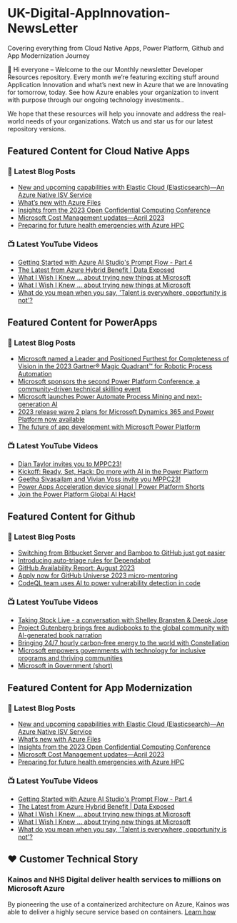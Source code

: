 # UK-Digital-AppInnovation-NewsLetter

Covering everything from Cloud Native Apps, Power Platform, Github and App Modernization Journey

👋 Hi everyone – Welcome to the our Monthly newsletter Developer Resources repository. Every month we’re featuring exciting stuff around Application Innovation and what’s next new in Azure that we are Innovating for tomorrow, today. See how Azure enables your organization to invent with purpose through our ongoing technology investments..


We hope that these resources will help you innovate and address the real-world needs of your organizations. Watch us and star us for our latest repository versions.

## Featured Content for Cloud Native Apps


### 📝 Latest Blog Posts

    
<!-- BLOGCNA:START -->
- [New and upcoming capabilities with Elastic Cloud (Elasticsearch)—An Azure Native ISV Service](https://azure.microsoft.com/blog/new-and-upcoming-capabilities-with-elastic-cloud-elasticsearch-an-azure-native-isv-service/)
- [What’s new with Azure Files](https://azure.microsoft.com/blog/what-s-new-with-azure-files/)
- [Insights from the 2023 Open Confidential Computing Conference](https://azure.microsoft.com/blog/insights-from-the-2023-open-confidential-computing-conference/)
- [Microsoft Cost Management updates—April 2023](https://azure.microsoft.com/blog/microsoft-cost-management-updates-april-2023/)
- [Preparing for future health emergencies with Azure HPC ](https://azure.microsoft.com/blog/preparing-for-future-health-emergencies-with-azure-hpc/)
<!-- BLOGCNA:END -->

### 📺 Latest YouTube Videos

 
<!-- YOUTUBECNA:START -->
- [Getting Started with Azure AI Studio&#39;s Prompt Flow - Part 4](https://www.youtube.com/watch?v=8h7OXfdUEhA)
- [The Latest from Azure Hybrid Benefit | Data Exposed](https://www.youtube.com/watch?v=SBcBuNv5jpU)
- [What I Wish I Knew ... about trying new things at Microsoft](https://www.youtube.com/watch?v=vvKyZmuNuUc)
- [What I Wish I Knew ... about trying new things at Microsoft](https://www.youtube.com/watch?v=uRF43qdu4YM)
- [What do you mean when you say, &#39;Talent is everywhere, opportunity is not&#39;?](https://www.youtube.com/watch?v=_aHPcKdD7p4)
<!-- YOUTUBECNA:END -->

##  Featured Content for PowerApps
### 📝 Latest Blog Posts
<!-- BLOGPOWER:START -->
- [Microsoft named a Leader and Positioned Furthest for Completeness of Vision in the 2023 Gartner® Magic Quadrant™ for Robotic Process Automation](https://powerautomate.microsoft.com/en-us/blog/microsoft-named-a-leader-and-positioned-furthest-for-completeness-of-vision-in-the-2023-gartner-magic-quadrant-for-robotic-process-automation/)
- [Microsoft sponsors the second Power Platform Conference, a community-driven technical skilling event](https://cloudblogs.microsoft.com/powerplatform/2023/07/25/microsoft-sponsors-the-second-power-platform-conference-a-community-driven-technical-skilling-event/)
- [Microsoft launches Power Automate Process Mining and next-generation AI](https://cloudblogs.microsoft.com/powerplatform/2023/07/18/microsoft-launches-power-automate-process-mining-and-next-generation-ai/)
- [2023 release wave 2 plans for Microsoft Dynamics 365 and Power Platform now available](https://cloudblogs.microsoft.com/dynamics365/bdm/2023/07/18/2023-release-wave-2-plans-for-microsoft-dynamics-365-and-power-platform-now-available/)
- [The future of app development with Microsoft Power Platform](https://cloudblogs.microsoft.com/powerplatform/2023/05/23/the-future-of-app-development-with-microsoft-power-platform/)
<!-- BLOGPOWER:END -->
 ### 📺 Latest YouTube Videos
    
<!-- YOUTUBEPOWER:START -->
- [Dian Taylor invites you to MPPC23!](https://www.youtube.com/watch?v=SE0TScwsT4s)
- [Kickoff: Ready, Set, Hack: Do more with AI in the Power Platform](https://www.youtube.com/watch?v=vrwjre_n3qw)
- [Geetha Sivasailam and Vivian Voss invite you MPPC23!](https://www.youtube.com/watch?v=A54DehKOGMQ)
- [Power Apps Acceleration device signal | Power Platform Shorts](https://www.youtube.com/watch?v=dKBMIb27b3Y)
- [Join the Power Platform Global AI Hack!](https://www.youtube.com/watch?v=1oPllaVMbbs)
<!-- YOUTUBEPOWER:END -->

##  Featured Content for Github
### 📝 Latest Blog Posts
<!-- BLOGGITHUB:START -->
- [Switching from Bitbucket Server and Bamboo to GitHub just got easier](https://github.blog/2023-09-18-switching-from-bitbucket-server-and-bamboo-to-github-just-got-easier/)
- [Introducing auto-triage rules for Dependabot](https://github.blog/2023-09-14-introducing-auto-triage-rules-for-dependabot/)
- [GitHub Availability Report: August 2023](https://github.blog/2023-09-13-github-availability-report-august-2023/)
- [Apply now for GitHub Universe 2023 micro-mentoring](https://github.blog/2023-09-13-apply-now-for-github-universe-2023-micro-mentoring/)
- [CodeQL team uses AI to power vulnerability detection in code](https://github.blog/2023-09-12-codeql-team-uses-ai-to-power-vulnerability-detection-in-code/)
<!-- BLOGGITHUB:END -->
### 📺 Latest YouTube Videos
<!-- YOUTUBEGITHUB:START -->
- [Taking Stock Live - a conversation with Shelley Bransten &amp; Deepk Jose](https://www.youtube.com/watch?v=-0oQVTXLa6o)
- [Project Gutenberg brings free audiobooks to the global community with AI-generated book narration](https://www.youtube.com/watch?v=iB01e1_xRgc)
- [Bringing 24/7 hourly carbon-free energy to the world with Constellation](https://www.youtube.com/watch?v=GEZc_4oZllM)
- [Microsoft empowers governments with technology for inclusive programs and thriving communities](https://www.youtube.com/watch?v=bUvoQ6IIzrY)
- [Microsoft in Government &lpar;short&rpar;](https://www.youtube.com/watch?v=7D40A1tkmmQ)
<!-- YOUTUBEGITHUB:END -->
##  Featured Content for App Modernization
### 📝 Latest Blog Posts
<!-- BLOGAPPMOD:START -->
- [New and upcoming capabilities with Elastic Cloud (Elasticsearch)—An Azure Native ISV Service](https://azure.microsoft.com/blog/new-and-upcoming-capabilities-with-elastic-cloud-elasticsearch-an-azure-native-isv-service/)
- [What’s new with Azure Files](https://azure.microsoft.com/blog/what-s-new-with-azure-files/)
- [Insights from the 2023 Open Confidential Computing Conference](https://azure.microsoft.com/blog/insights-from-the-2023-open-confidential-computing-conference/)
- [Microsoft Cost Management updates—April 2023](https://azure.microsoft.com/blog/microsoft-cost-management-updates-april-2023/)
- [Preparing for future health emergencies with Azure HPC ](https://azure.microsoft.com/blog/preparing-for-future-health-emergencies-with-azure-hpc/)
<!-- BLOGAPPMOD:END -->
### 📺 Latest YouTube Videos
<!-- YOUTUBEAPPMOD:START -->
- [Getting Started with Azure AI Studio&#39;s Prompt Flow - Part 4](https://www.youtube.com/watch?v=8h7OXfdUEhA)
- [The Latest from Azure Hybrid Benefit | Data Exposed](https://www.youtube.com/watch?v=SBcBuNv5jpU)
- [What I Wish I Knew ... about trying new things at Microsoft](https://www.youtube.com/watch?v=vvKyZmuNuUc)
- [What I Wish I Knew ... about trying new things at Microsoft](https://www.youtube.com/watch?v=uRF43qdu4YM)
- [What do you mean when you say, &#39;Talent is everywhere, opportunity is not&#39;?](https://www.youtube.com/watch?v=_aHPcKdD7p4)
<!-- YOUTUBEAPPMOD:END -->


## ♥️ Customer Technical Story 

### Kainos and NHS Digital deliver health services to millions on Microsoft Azure

By pioneering the use of a containerized architecture on Azure, Kainos was able to deliver a highly secure service based on containers. [Learn how](https://customers.microsoft.com/en-us/story/1368348549535774520-kainos-and-nhs-digital-deliver-health-services-to-millions-on-microsoft-azure)

